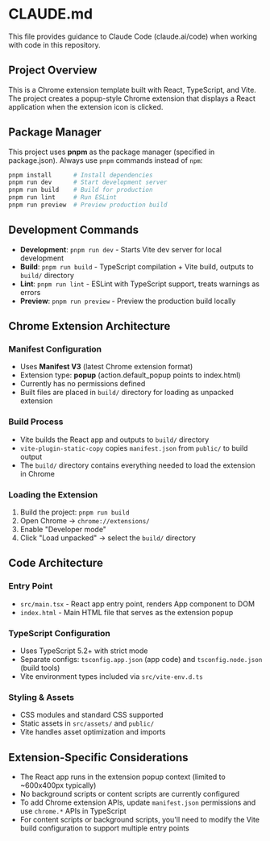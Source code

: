 # CLAUDE.md

This file provides guidance to Claude Code (claude.ai/code) when working with code in this repository.

## Project Overview

This is a Chrome extension template built with React, TypeScript, and Vite. The project creates a popup-style Chrome extension that displays a React application when the extension icon is clicked.

## Package Manager

This project uses **pnpm** as the package manager (specified in package.json). Always use `pnpm` commands instead of `npm`:

```bash
pnpm install      # Install dependencies
pnpm run dev      # Start development server
pnpm run build    # Build for production
pnpm run lint     # Run ESLint
pnpm run preview  # Preview production build
```

## Development Commands

- **Development**: `pnpm run dev` - Starts Vite dev server for local development
- **Build**: `pnpm run build` - TypeScript compilation + Vite build, outputs to `build/` directory
- **Lint**: `pnpm run lint` - ESLint with TypeScript support, treats warnings as errors
- **Preview**: `pnpm run preview` - Preview the production build locally

## Chrome Extension Architecture

### Manifest Configuration
- Uses **Manifest V3** (latest Chrome extension format)
- Extension type: **popup** (action.default_popup points to index.html)
- Currently has no permissions defined
- Built files are placed in `build/` directory for loading as unpacked extension

### Build Process
- Vite builds the React app and outputs to `build/` directory
- `vite-plugin-static-copy` copies `manifest.json` from `public/` to build output
- The `build/` directory contains everything needed to load the extension in Chrome

### Loading the Extension
1. Build the project: `pnpm run build`
2. Open Chrome → `chrome://extensions/`
3. Enable "Developer mode"
4. Click "Load unpacked" → select the `build/` directory

## Code Architecture

### Entry Point
- `src/main.tsx` - React app entry point, renders App component to DOM
- `index.html` - Main HTML file that serves as the extension popup

### TypeScript Configuration
- Uses TypeScript 5.2+ with strict mode
- Separate configs: `tsconfig.app.json` (app code) and `tsconfig.node.json` (build tools)
- Vite environment types included via `src/vite-env.d.ts`

### Styling & Assets
- CSS modules and standard CSS supported
- Static assets in `src/assets/` and `public/`
- Vite handles asset optimization and imports

## Extension-Specific Considerations

- The React app runs in the extension popup context (limited to ~600x400px typically)
- No background scripts or content scripts are currently configured
- To add Chrome extension APIs, update `manifest.json` permissions and use `chrome.*` APIs in TypeScript
- For content scripts or background scripts, you'll need to modify the Vite build configuration to support multiple entry points